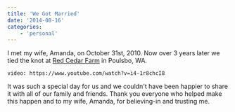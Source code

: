 ```yaml
---
title: 'We Got Married'
date: '2014-08-16'
categories:
    - 'personal'
---
```


I met my wife, Amanda, on October 31st, 2010. Now over 3 years later we tied the knot at [Red Cedar Farm](https://redcedarfarm.com) in Poulsbo, WA.

`video: https://www.youtube.com/watch?v=i4-1r8chcI8`

It was such a special day for us and we couldn't have been happier to share it with all of our family and friends. Thank you everyone who helped make this happen and to my wife, Amanda, for believing-in and trusting me.
